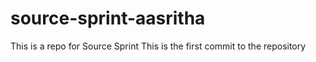 # source-sprint-aasritha
This is a repo for Source Sprint
This is the first commit to the repository
